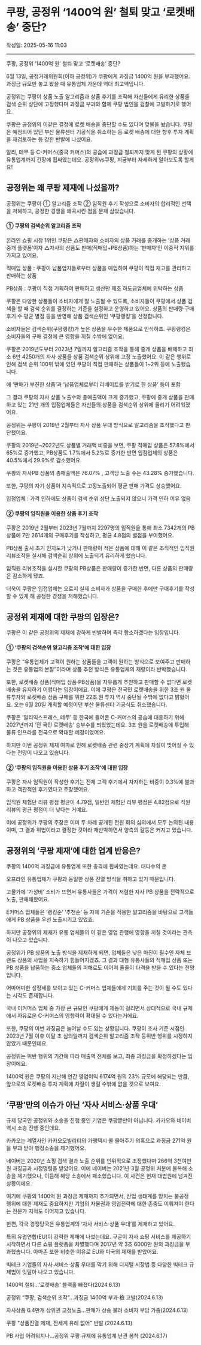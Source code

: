 # 쿠팡, 공정위 ‘1400억 원’ 철퇴 맞고 ‘로켓배송’ 중단?

작성일: 2025-05-16 11:03

---

쿠팡, 공정위 ‘1400억 원’ 철퇴 맞고 ‘로켓배송’ 중단?

6월 13일, 공정거래위원회(이하 공정위)가 쿠팡에게 과징금 1400억 원을 부과했어요. 과징금 규모만 놓고 봤을 때 유통업체 가운데 역대 최고액입니다.

공정위는 쿠팡이 상품 노출 알고리즘과 상품 후기를 조작해 자신들에게 유리한 상품을 검색 순위 상단에 고정했다며 과징금 부과와 함께 쿠팡 법인을 검찰에 고발하기로 했어요.

쿠팡은 공정위의 이같은 결정에 로켓 배송을 중단할 수도 있다며 맞불을 놨습니다. 쿠팡은 예정되어 있던 부산 물류센터 기공식을 취소하는 등 로켓 배송에 대한 향후 투자 계획을 재검토하는 등 강한 반발에 나섰어요.

알리, 테무 등 C-커머스(중국 커머스)의 공습에 과징금 철퇴까지 맞게 된 쿠팡의 상황에 유통업계까지 긴장에 휩싸였는데요. 공정위vs쿠팡, 지금부터 자세하게 알아보도록 할게요!

## 공정위는 왜 쿠팡 제재에 나섰을까?

공정위는 쿠팡이 ① 알고리즘 조작 ② 임직원 후기 작성으로 소비자의 합리적인 선택을 저해하고, 공정한 경쟁을 왜곡시킨 점을 문제 삼았습니다.

#### ① 쿠팡의 검색순위 알고리즘 조작

온라인 쇼핑 시장 1위인 쿠팡은 △판매자와 소비자의 상품 거래를 중개하는 ‘상품 거래 중개 플랫폼’이자 △자사의 상품도 판매(직매입+PB상품)하는 ‘판매자’인 이중적 지위를 가지고 있어요.

직매입 상품 : 쿠팡이 납품업자들로부터 상품을 매입하여 쿠팡이 직접 재고를 관리하고 판매하는 상품

PB상품 : 쿠팡이 직접 기획하여 판매하고 생산만 제조 하도급업체에 위탁하는 상품

쿠팡은 다양한 상품들이 소비자에게 잘 노출될 수 있도록, 소비자들이 쿠팡에서 상품 검색을 할 때 검색 순위를 결정하는 기준을 설정하고 운영하고 있어요. 상품의 판매량·구매후기 수·평균 별점 등을 반영해 상품 검색순위인 ‘쿠팡랭킹’을 산정합니다.

소비자들은 검색순위(쿠팡랭킹)가 높은 상품을 우수한 제품으로 인식하죠. 쿠팡랭킹은 소비자들의 구매 결정에 큰 영향을 끼칠 수밖에 없어요.

쿠팡은 2019년도부터 2023년 7월까지 알고리즘 조작을 통해 중개 상품을 배제하고 최소 6만 4250개의 자사 상품을 상품 검색순위 상위에 고정 노출했어요. 이 같은 행위로 인해 검색 순위 100위 밖에 있던 쿠팡이 직접 판매하는 상품들이 1~2위 등에 노출됐습니다.

에 ‘판매가 부진한 상품’과 ‘납품업체로부터 리베이트를 받기로 한 상품’ 등이 포함

그 결과 쿠팡의 자사 상품 노출수와 총매출액이 크게 증가했고, 쿠팡에 중개 상품을 판매하고 있는 21만 개의 입점업체들은 자신들의 상품을 검색순위 상위에 올리기 어려워졌어요.

공정위는 쿠팡이 2019년 2월부터 자사 상품 우대 방식으로 알고리즘을 조작했다고 판단했어요.

쿠팡의 2019년~2022년도 상품별 거래액 비중을 보면, 쿠팡 직매입 상품은 57.8%에서 65%로 증가했고, PB상품도 1.7%에서 5.2%로 증가한 반면 입점업체의 상품은 40.5%에서 29.9%로 감소했어요.

쿠팡의 자사PB 상품의 총매출액은 76.07% , 고객당 노출 수는 43.28% 증가했습니다.

또한, 쿠팡의 자기 상품이 지속적으로 고정노출되어 평균 판매 가격도 상승했어요.

입점업체 : 가격 인하에도 상품이 검색 순위 상단 노출되지 않으니 가격 인하 이유 없음

#### ② 쿠팡의 임직원을 이용한 상품 후기 조작

쿠팡은 2019년 2월부터 2023년 7월까지 2297명의 임직원을 통해 최소 7342개의 PB상품에 7만 2614개의 구매후기를 작성하고, 평균 4.8점의 별점을 부여했어요.

PB상품 출시 초기 인지도가 낮거나 판매량이 적은 상품에 대해 이 같은 조직적인 임직원 리뷰조작을 실시해 검색순위 상위에 노출되기 유리하게 했습니다.

임직원 리뷰조작을 실시한 쿠팡의 PB상품은 판매량이 증가한 반면, 다른 상품의 판매량은 감소하게 됐죠.

더욱이 쿠팡은 입접업체는 오로지 실제 소비자가 상품을 구매한 후에만 구매후기를 작성할 수 있게 해 공정한 경쟁을 저해했습니다.

## 공정위 제재에 대한 쿠팡의 입장은?

쿠팡은 이 같은 공정위의 제재에 강하게 반발하며 즉각 항소하겠다는 입장입니다.

#### ① ‘쿠팡의 검색순위 알고리즘 조작’에 대한 입장

쿠팡은 “유통업체가 고객이 원하는 상품들을 고객이 원하는 방식으로 보여주고 판매하는 것은 유통업의 본질”이라며 상품 추천 방식은 유통업체의 재량이라 반박했습니다.

또한, 로켓배송 상품(직매입 상품·PB상품)을 자유롭게 추천하고 판매할 수 없다면 로켓배송을 유지하기 어렵다는 입장이에요. 이에 쿠팡은 전국민 로켓배송을 위한 3조 원 물류투자와 로켓배송 상품 구매를 위한 22조 원 투자 역시 중단될 수밖에 없다고 밝혔어요. 오는 6월 20일 개최할 예정이던 부산 물류센터 기공식도 취소했습니다.

쿠팡은 ‘알리익스프레스, 테무’ 등 한국에 들어온 C-커머스의 공습에 대응하기 위해 2027년까지 ‘전 국민 로켓배송’ 승부수를 띄웠었는데요. 3조 원을 로켓배송에 투입해 물류 인프라를 전국으로 확대할 예정이었어요.

하지만 이번 공정위 제재 여파로 인해 로켓배송 관련 중장기 계획에 차질이 빚어질 수 있다는 전망이 나오고 있습니다.

#### ② ‘쿠팡의 임직원을 이용한 상품 후기 조작’에 대한 입장

쿠팡은 자사 임직원이 작성한 후기는 전체 고객 후기에서 차지하는 비중이 0.3%에 불과하고 객관적인 후기였다고 주장했어요.

임직원 체험단 리뷰 평점 평균이 4.79점, 일반인 체험단 리뷰 평점은 4.82점으로 직원 리뷰의 평균 평점이 더 낮다는 거예요.

이에 공정위가 쿠팡의 주장은 이미 두 차례 공개된 전원 회의 심의에서 모두 논의된 내용이며, 그 결과 위법이라고 결정한 것이라 재반박하면서 양측의 갈등은 커지고 있습니다.

## 공정위의 ‘쿠팡 제재’에 대한 업계 반응은?

쿠팡의 1400억 과징금에 유통업계 또한 충격에 휩싸였는데요. 대다수의 온

오프라인 유통업체가 쿠팡과 동일한 상품 진열 방식을 취하고 있기 때문입니다.

고물가에 ‘가성비’ 소비가 뜨면서 유통사들은 가격이 저렴한 자사 PB 상품을 전략적으로 노출, 판매해왔어요.

E커머스 업체들은 ‘랭킹순’ ‘추천순’ 등 자체 기준을 적용한 알고리즘을 바탕으로 고객들에게 PB 상품을 우선 노출시키고 있었죠.

하지만 공정위의 제재가 유통 업체들의 이 같은 영업 관행에 영향을 끼칠 것이라는 관측이 나오고 있습니다.

공정위가 PB 상품의 노출 방식을 제재하게 되면, 업체들은 낮은 마진이 필수인 자체 브랜드 상품의 사업을 지속하기 힘들어지겠죠. 그 결과 대형 유통사들의 직매입 상품 또는 PB 상품을  납품하는 중소 업체들의 피해로도 이어져 줄줄이 타격을 받을 수 있다는 전망입니다.

어마어마한 성장세를 보이고 있는 C-커머스 업체들에게 기회를 주는 것이 될 수도 있다는 시각도 존재합니다.

국내 이커머스 업체 중 가장 큰 규모인 쿠팡에게 제동이 걸리면서 상대적으로 국내 규제에서 자유로운 C-커머스의 영향력이 확대될 수 있다는거에요.

또한, 쿠팡의 이번 과징금은 늘어날 수도 있는 상황입니다. 쿠팡이 조사 기준 시점인 2023년 7월 이후 이달 초 심의일까지 검색순위 알고리즘 조작 등위반 행위를 시정하지 않았기 때문인데요.

공정위는 위반 행위의 기간에 따라 매출액 전체를 보고, 최종 과징금을 확정하겠다는 입장이에요.

1400억 원은 쿠팡의 지난해 연간 영업이익 6174억 원의 23% 규모에 해당되는 만큼, 앞으로의 로켓배송 투자 계획에 차질이 생길 수밖에 없을 것으로 보여요.

## ‘쿠팡’만의 이슈가 아닌 ‘자사 서비스·상품 우대’

규제 당국인 공정위와 소송을 진행 중인 기업은 쿠팡뿐만이 아닙니다. 카카오와 네이버 역시 소송 진행 중인데요.

카카오는 계열사인 카카오모빌리티의 가맹택시 콜 몰아주기 의혹으로 과징금 271억 원을 부과 받아 행정소송을 제기했어요.

네이버는 2020년 쇼핑 검색 결과 노출 순위를 인위적으로 조정했다며 266억 3천여만 원 과징금과 시정명령을 받았어요. 이에 네이버는 2021년 3월 공정위 처분에 불복해 소송을 제기했으나, 이듬해 해당 소송에서 패소했습니다. 이 사건은 현재 대법원에 넘겨진 상황이에요.

여기에 쿠팡의 1400억 원 과징금 제재까지 추가되면서, 산업 생태계를 망치는 불공정 행위에 대한 제재도 중요하지만 기업의 자율권과 영업전략에 대한 존중도 이뤄져야 한다는 전문가 지적도 이어지고 있습니다.

한편, 각국 경쟁당국은 유통업계의  ‘자사 서비스·상품 우대’를 제재하고 있어요.

특히 유럽연합(EU)이 강력한 제재에 나섰는데요. 구글이 자사 쇼핑 서비스를 제공하기 시작하면서 다른 쇼핑 플랫폼을 차별했다며 2017년 약 3조 6000만 원의 과징금을 부과했습니다. 아마존 또한 비슷한 이유로 EU와 미국의 제재를 받았어요.

빅테크 기업들의 자사 서비스·상품 우대를 막기 위해 디지털 시장법 등 다양한 빅테크 규제법이 잇달아 나오고 있습니다.

1400억 철퇴…'로켓배송' 블랙홀 빠졌다(2024.6.13)

공정위 “쿠팡, 검색순위 조작”…과징금 1400억 부과·檢 고발(2024.6.13)

자사상품 6.4만개 상위권 고정노출…판매가 상승 불러 소비자 부담 가중(2024.6.13)

쿠팡 "상품진열 제재, 전세계 유례 없어" 반발 (2024.6.13)

PB 사업 어려워지나…공정위 쿠팡 규제에 유통업계 난관 봉착 (2024.6.17)